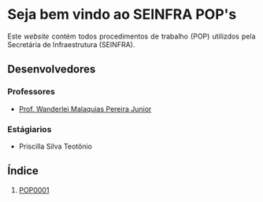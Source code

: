 <h1>Seja bem vindo ao SEINFRA POP's</h1>

<p align="justify">
Este <i>website</i> contém todos procedimentos de trabalho (POP) utilizdos pela Secretária de Infraestrutura (SEINFRA). 
</p>

<h2>Desenvolvedores</h2>

<h3>Professores</h3>   
<ul>
<li><a href="http://lattes.cnpq.br/2268506213083114" target="_blank">Prof. Wanderlei Malaquias Pereira Junior</a></li>
</ul>

<h3>Estágiarios</h3>
<ul>
<li>Priscilla Silva Teotônio</li>
</ul>

<h2>Índice</h2>   
<ol>
<li><a href="https://wmpjrufg.github.io/SEINFRA/POP0001.html" target="_blank">POP0001</a></li>
</ol>
